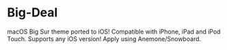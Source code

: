 # Big-Deal
macOS Big Sur theme ported to iOS! Compatible with iPhone, iPad and iPod Touch. Supports any iOS version! Apply using Anemone/Snowboard.
